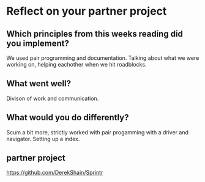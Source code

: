 # Reflect on your partner project

## Which principles from this weeks reading did you implement?

We used pair programming and documentation. Talking about what we were working on, helping eachother when we hit roadblocks.

## What went well?

Divison of work and communication. 

## What would you do differently?

Scum a bit more, strictly worked with pair progamming with a driver and navigator. Setting up a index.

## partner project
https://github.com/DerekShain/Sprintr